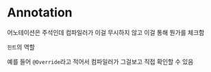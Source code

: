 # Annotation
어노테이션은 주석인데 
컴파일러가 이걸 무시하지 않고 이걸 통해 뭔가를 체크함

`힌트`의 역할

예를 들어 `@Override`라고 적어서 컴파일러가 그걸보고 직접 확인할 수 있음